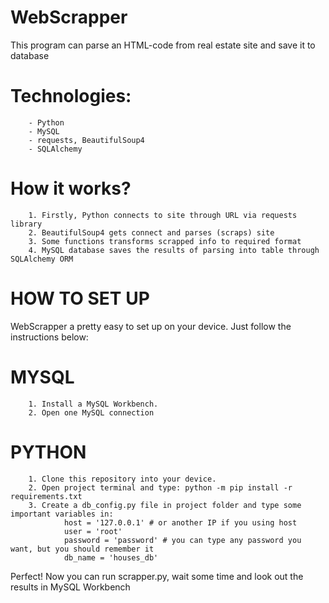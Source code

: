# WebScrapper
This program can parse an HTML-code from real estate site and save it to database

# Technologies:
        - Python
        - MySQL
        - requests, BeautifulSoup4
        - SQLAlchemy

# How it works?
        1. Firstly, Python connects to site through URL via requests library
        2. BeautifulSoup4 gets connect and parses (scraps) site
        3. Some functions transforms scrapped info to required format
        4. MySQL database saves the results of parsing into table through SQLAlchemy ORM

# HOW TO SET UP
WebScrapper a pretty easy to set up on your device. Just follow the instructions below:

# MYSQL
        1. Install a MySQL Workbench.
        2. Open one MySQL connection
        

# PYTHON
        1. Clone this repository into your device.
        2. Open project terminal and type: python -m pip install -r requirements.txt
        3. Create a db_config.py file in project folder and type some important variables in:
                host = '127.0.0.1' # or another IP if you using host
                user = 'root'
                password = 'password' # you can type any password you want, but you should remember it
                db_name = 'houses_db'

Perfect! Now you can run scrapper.py, wait some time and look out the results in MySQL Workbench
        

        
        
        
